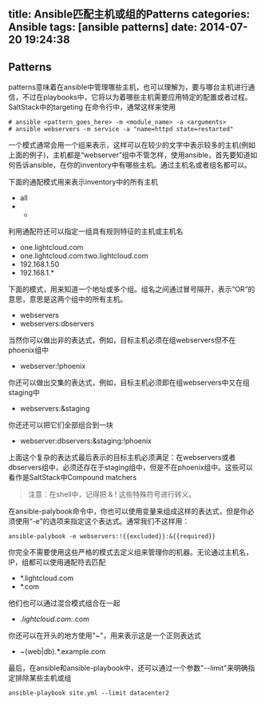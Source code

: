 title: Ansible匹配主机或组的Patterns
categories: Ansible
tags: [ansible patterns]
date: 2014-07-20 19:24:38
---
## Patterns
patterns意味着在ansible中管理哪些主机，也可以理解为，要与哪台主机进行通信，不过在playbooks中，它将以为着哪些主机需要应用特定的配置或者过程。SaltStack中的targeting
在命令行中，通常这样来使用
```
# ansible <pattern_goes_here> -m <module_name> -a <arguments>
# ansible webservers -m service -a "name=httpd state=restarted"
```
一个模式通常会用一个组来表示，这样可以在较少的文字中表示较多的主机(例如上面的例子)，主机都是“webserver”组中不管怎样，使用ansible，首先要知道如何告诉ansible，在你的inventory中有哪些主机。通过主机名或者组名都可以。<!--more-->

下面的通配模式用来表示inventory中的所有主机
* all
* *

利用通配符还可以指定一组具有规则特征的主机或主机名
* one.lightcloud.com
* one.lightcloud.com:two.lightcloud.com
* 192.168.1.50
* 192.168.1.*

下面的模式，用来知道一个地址或多个组。组名之间通过冒号隔开，表示“OR”的意思，意思是这两个组中的所有主机。
* webservers
* webservers:dbservers

当然你可以做出非的表达式，例如，目标主机必须在组webservers但不在phoenix组中
* webserver:!phoenix

你还可以做出交集的表达式，例如，目标主机必须即在组webservers中又在组staging中
* webservers:&staging

你还还可以把它们全部组合到一块
* webserver:dbservers:&staging:!phoenix

上面这个复杂的表达式最后表示的目标主机必须满足：在webservers或者dbservers组中，必须还存在于staging组中，但是不在phoenix组中。这些可以看作是SaltStack中Compound matchers
> 注意：在shell中，记得把 & ! 这些特殊符号进行转义。

在ansible-palybook命令中，你也可以使用变量来组成这样的表达式，但是你必须使用“-e”的选项来指定这个表达式。通常我们不这样用：
```
ansible-palybook -e webservers:!{{excluded}}:&{{required}}
```
你完全不需要使用这些严格的模式去定义组来管理你的机器。无论通过主机名，IP，组都可以使用通配符去匹配
* *.lightcloud.com
* *.com

他们也可以通过混合模式组合在一起
* *.lightcloud.com:*.com

你还可以在开头的地方使用"~"，用来表示这是一个正则表达式
* ~(web|db).*\.example\.com

最后，在ansible和ansible-playbook中，还可以通过一个参数"--limit"来明确指定排除某些主机或组
```
ansible-playbook site.yml --limit datacenter2
```



</br>

